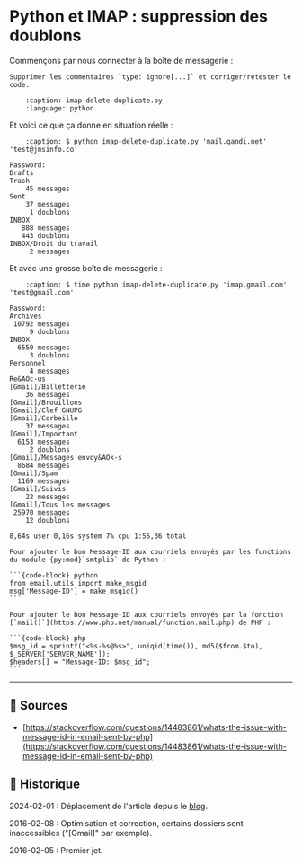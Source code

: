 # Python et IMAP : suppression des doublons

Commençons par nous connecter à la boîte de messagerie :

```{todo}
Supprimer les commentaires `type: ignore[...]` et corriger/retester le code.
```

```{literalinclude} snippets/python-imaplib-suppression-des-doublons.py
    :caption: imap-delete-duplicate.py
    :language: python
```

Et voici ce que ça donne en situation réelle :

```{code-block} text
    :caption: $ python imap-delete-duplicate.py 'mail.gandi.net' 'test@jmsinfo.co'

Password:
Drafts
Trash
    45 messages
Sent
    37 messages
     1 doublons
INBOX
   888 messages
   443 doublons
INBOX/Droit du travail
     2 messages
```

Et avec une grosse boîte de messagerie :

```{code-block} text
    :caption: $ time python imap-delete-duplicate.py 'imap.gmail.com' 'test@gmail.com'

Password:
Archives
 10792 messages
     9 doublons
INBOX
  6550 messages
     3 doublons
Personnel
     4 messages
Re&AOc-us
[Gmail]/Billetterie
    36 messages
[Gmail]/Brouillons
[Gmail]/Clef GNUPG
[Gmail]/Corbeille
    37 messages
[Gmail]/Important
  6153 messages
     2 doublons
[Gmail]/Messages envoy&AOk-s
  8684 messages
[Gmail]/Spam
  1169 messages
[Gmail]/Suivis
    22 messages
[Gmail]/Tous les messages
 25970 messages
    12 doublons

8,64s user 0,16s system 7% cpu 1:55,36 total
```

````{note}
Pour ajouter le bon Message-ID aux courriels envoyés par les functions du module {py:mod}`smtplib` de Python :

```{code-block} python
from email.utils import make_msgid
msg['Message-ID'] = make_msgid()
```
````

````{note}
Pour ajouter le bon Message-ID aux courriels envoyés par la fonction [`mail()`](https://www.php.net/manual/function.mail.php) de PHP :

```{code-block} php
$msg_id = sprintf("<%s-%s@%s>", uniqid(time()), md5($from.$to), $_SERVER['SERVER_NAME']);
$headers[] = "Message-ID: $msg_id";
```
````

---

## 🎣 Sources

- [https://stackoverflow.com/questions/14483861/whats-the-issue-with-message-id-in-email-sent-by-php](https://stackoverflow.com/questions/14483861/whats-the-issue-with-message-id-in-email-sent-by-php)

## 📜 Historique

2024-02-01
: Déplacement de l'article depuis le [blog](https://www.tiger-222.fr/?d=2016/02/05/18/00/41-python-imaplib-suppression-des-doublons).

2016-02-08
: Optimisation et correction, certains dossiers sont inaccessibles ("[Gmail]" par exemple).

2016-02-05
: Premier jet.
